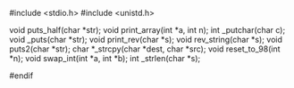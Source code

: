 
#include <stdio.h>
#include <unistd.h>

void puts_half(char *str);
void print_array(int *a, int n);
int _putchar(char c);
void _puts(char *str);
void print_rev(char *s);
void rev_string(char *s);
void puts2(char *str);
char *_strcpy(char *dest, char *src);
void reset_to_98(int *n);
void swap_int(int *a, int *b);
int _strlen(char *s);

#endif
